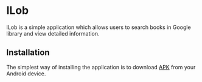 # ILob
ILob is a simple application which allows users to search books in Google library and view detailed information.

## Installation
The simplest way of installing the application is to download [APK](https://github.com/Margarita91/ILob/blob/master/app/app-release.apk) from your Android device.
